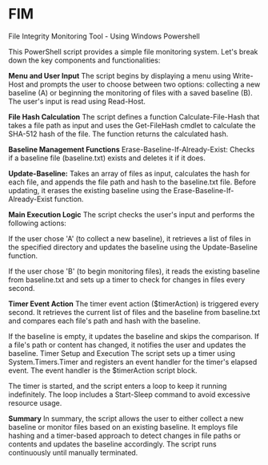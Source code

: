 # FIM
File Integrity Monitoring Tool - Using Windows Powershell

This PowerShell script provides a simple file monitoring system. Let's break down the key components and functionalities:

**Menu and User Input**
The script begins by displaying a menu using Write-Host and prompts the user to choose between two options: collecting a new baseline (A) or beginning the monitoring of files with a saved baseline (B). The user's input is read using Read-Host.

**File Hash Calculation**
The script defines a function Calculate-File-Hash that takes a file path as input and uses the Get-FileHash cmdlet to calculate the SHA-512 hash of the file. The function returns the calculated hash.

**Baseline Management Functions**
Erase-Baseline-If-Already-Exist: Checks if a baseline file (baseline.txt) exists and deletes it if it does.

**Update-Baseline:**
Takes an array of files as input, calculates the hash for each file, and appends the file path and hash to the baseline.txt file. Before updating, it erases the existing baseline using the Erase-Baseline-If-Already-Exist function.

**Main Execution Logic**
The script checks the user's input and performs the following actions:

If the user chose 'A' (to collect a new baseline), it retrieves a list of files in the specified directory and updates the baseline using the Update-Baseline function.

If the user chose 'B' (to begin monitoring files), it reads the existing baseline from baseline.txt and sets up a timer to check for changes in files every second.

**Timer Event Action**
The timer event action ($timerAction) is triggered every second. It retrieves the current list of files and the baseline from baseline.txt and compares each file's path and hash with the baseline.

If the baseline is empty, it updates the baseline and skips the comparison.
If a file's path or content has changed, it notifies the user and updates the baseline.
Timer Setup and Execution
The script sets up a timer using System.Timers.Timer and registers an event handler for the timer's elapsed event. The event handler is the $timerAction script block.

The timer is started, and the script enters a loop to keep it running indefinitely. The loop includes a Start-Sleep command to avoid excessive resource usage.

**Summary**
In summary, the script allows the user to either collect a new baseline or monitor files based on an existing baseline. It employs file hashing and a timer-based approach to detect changes in file paths or contents and updates the baseline accordingly. The script runs continuously until manually terminated.
